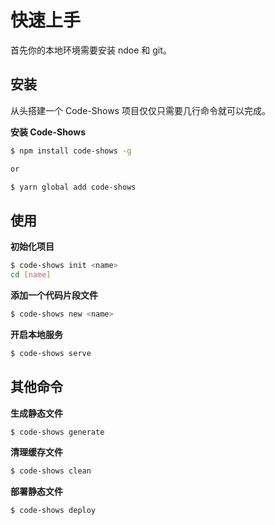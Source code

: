 # 快速上手
首先你的本地环境需要安装 ndoe 和 git。

## 安装
从头搭建一个 Code-Shows 项目仅仅只需要几行命令就可以完成。

**安装 Code-Shows**
``` bash
$ npm install code-shows -g

or

$ yarn global add code-shows
```

## 使用

**初始化项目**
``` bash
$ code-shows init <name>
cd [name]
```

**添加一个代码片段文件**
``` bash
$ code-shows new <name>
```

**开启本地服务**
``` bash
$ code-shows serve
```

## 其他命令

**生成静态文件**
``` bash
$ code-shows generate
```

**清理缓存文件**
``` bash
$ code-shows clean
```

**部署静态文件**
``` bash
$ code-shows deploy
```